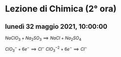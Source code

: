 
# Lezione di Chimica (2° ora)

## lunedì 32 maggio 2021, 10:00:00


$NaClO_{3}+Na_{2}SO_{3} \implies NaCl+Na_{2}SO_{4}$


$ClO^{-}_{3}+6e^{-}\implies Cl^{-}$
$ClO^{-2}_{3}+6e^{-}\implies Cl^{-}$
<!--stackedit_data:
eyJoaXN0b3J5IjpbLTkwNTc3OTM0MSwtMTMxOTY4MzU4NSwtNz
g0NTM0MzMyXX0=
-->